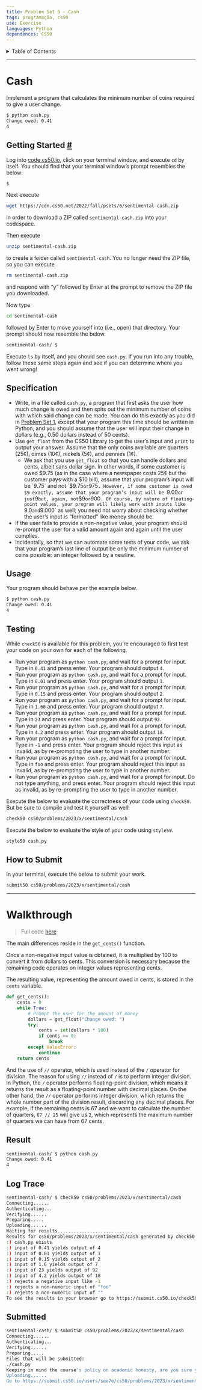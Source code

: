 ```yaml
---
title: Problem Set 6 - Cash
tags: programação, cs50
use: Exercise
languages: Python
dependences: CS50
---
```


<details> <summary>Table of Contents</summary>

- [Cash](#cash)
  - [Getting Started #](#getting-started-)
  - [Specification](#specification)
  - [Usage](#usage)
  - [Testing](#testing)
  - [How to Submit](#how-to-submit)
- [Walkthrough](#walkthrough)
  - [Result](#result)
  - [Log Trace](#log-trace)
  - [Submitted](#submitted)

</details>

---

# Cash

Implement a program that calculates the minimum number of coins required to give a user change.

```bash
$ python cash.py
Change owed: 0.41
4
```

## Getting Started [#](https://cs50.harvard.edu/x/2023/psets/6/cash//#getting-started)

Log into [code.cs50.io](https://code.cs50.io/), click on your terminal window, and execute `cd` by itself. You should find that your terminal window’s prompt resembles the below:

```bash
$
```

Next execute

```bash
wget https://cdn.cs50.net/2022/fall/psets/6/sentimental-cash.zip
```

in order to download a ZIP called `sentimental-cash.zip` into your codespace.

Then execute

```bash
unzip sentimental-cash.zip
```

to create a folder called `sentimental-cash`. You no longer need the ZIP file, so you can execute

```bash
rm sentimental-cash.zip
```

and respond with “y” followed by Enter at the prompt to remove the ZIP file you downloaded.

Now type

```bash
cd sentimental-cash
```

followed by Enter to move yourself into (i.e., open) that directory. Your prompt should now resemble the below.

```bash
sentimental-cash/ $
```

Execute `ls` by itself, and you should see `cash.py`. If you run into any trouble, follow these same steps again and see if you can determine where you went wrong!

## Specification

-   Write, in a file called `cash.py`, a program that first asks the user how much change is owed and then spits out the minimum number of coins with which said change can be made. You can do this exactly as you did in [Problem Set 1](https://cs50.harvard.edu/x/2023/psets/6/cash/../../1/), except that your program this time should be written in Python, and you should assume that the user will input their change in dollars (e.g., 0.50 dollars instead of 50 cents).
-   Use `get_float` from the CS50 Library to get the user’s input and `print` to output your answer. Assume that the only coins available are quarters (25¢), dimes (10¢), nickels (5¢), and pennies (1¢).
    -   We ask that you use `get_float` so that you can handle dollars and cents, albeit sans dollar sign. In other words, if some customer is owed $9.75 (as in the case where a newspaper costs 25¢ but the customer pays with a $10 bill), assume that your program’s input will be `9.75` and not `$9.75` or `975`. However, if some customer is owed $9 exactly, assume that your program’s input will be `9.00` or just `9` but, again, not `$9` or `900`. Of course, by nature of floating-point values, your program will likely work with inputs like `9.0` and `9.000` as well; you need not worry about checking whether the user’s input is “formatted” like money should be.
-   If the user fails to provide a non-negative value, your program should re-prompt the user for a valid amount again and again until the user complies.
-   Incidentally, so that we can automate some tests of your code, we ask that your program’s last line of output be only the minimum number of coins possible: an integer followed by a newline.

## Usage

Your program should behave per the example below.

```bash
$ python cash.py
Change owed: 0.41
4
```

## Testing

While `check50` is available for this problem, you’re encouraged to first test your code on your own for each of the following.

-   Run your program as `python cash.py`, and wait for a prompt for input. Type in `0.41` and press enter. Your program should output `4`.
-   Run your program as `python cash.py`, and wait for a prompt for input. Type in `0.01` and press enter. Your program should output `1`.
-   Run your program as `python cash.py`, and wait for a prompt for input. Type in `0.15` and press enter. Your program should output `2`.
-   Run your program as `python cash.py`, and wait for a prompt for input. Type in `1.60` and press enter. Your program should output `7`.
-   Run your program as `python cash.py`, and wait for a prompt for input. Type in `23` and press enter. Your program should output `92`.
-   Run your program as `python cash.py`, and wait for a prompt for input. Type in `4.2` and press enter. Your program should output `18`.
-   Run your program as `python cash.py`, and wait for a prompt for input. Type in `-1` and press enter. Your program should reject this input as invalid, as by re-prompting the user to type in another number.
-   Run your program as `python cash.py`, and wait for a prompt for input. Type in `foo` and press enter. Your program should reject this input as invalid, as by re-prompting the user to type in another number.
-   Run your program as `python cash.py`, and wait for a prompt for input. Do not type anything, and press enter. Your program should reject this input as invalid, as by re-prompting the user to type in another number.

Execute the below to evaluate the correctness of your code using `check50`. But be sure to compile and test it yourself as well!

```bash
check50 cs50/problems/2023/x/sentimental/cash
```

Execute the below to evaluate the style of your code using `style50`.

```bash
style50 cash.py
```

## How to Submit

In your terminal, execute the below to submit your work.

```bash
submit50 cs50/problems/2023/x/sentimental/cash
```

---

# Walkthrough
> Full code [here](./src/cash.py)

The main differences reside in the `get_cents()` function.

Once a non-negative input value is obtained, it is multiplied by 100 to convert it from dollars to cents. This conversion is necessary because the remaining code operates on integer values representing cents.

The resulting value, representing the amount owed in cents, is stored in the `cents` variable.

```python
def get_cents():
    cents = 0
    while True:
        # Prompt the user for the amount of money
        dollars = get_float("Change owed: ")
        try:
            cents = int(dollars * 100)
            if cents >= 0:
                break
        except ValueError:
            continue
    return cents
```

And the use of `//` operator, which is used instead of the `/` operator for division. The reason for using `//` instead of `/` is to perform integer division.
In Python, the `/` operator performs floating-point division, which means it returns the result as a floating-point number with decimal places. On the other hand, the `//` operator performs integer division, which returns the whole number part of the division result, discarding any decimal places.
For example, if the remaining cents is 67 and we want to calculate the number of quarters, `67 // 25` will give us `2`, which represents the maximum number of quarters we can have from 67 cents.

## Result

```bash
sentimental-cash/ $ python cash.py 
Change owed: 0.41
4
```

## Log Trace 

```bash
sentimental-cash/ $ check50 cs50/problems/2023/x/sentimental/cash
Connecting......
Authenticating...
Verifying......
Preparing.....
Uploading......
Waiting for results............................
Results for cs50/problems/2023/x/sentimental/cash generated by check50 v3.3.7
:) cash.py exists
:) input of 0.41 yields output of 4
:) input of 0.01 yields output of 1
:) input of 0.15 yields output of 2
:) input of 1.6 yields output of 7
:) input of 23 yields output of 92
:) input of 4.2 yields output of 18
:) rejects a negative input like -1
:) rejects a non-numeric input of "foo" 
:) rejects a non-numeric input of "" 
To see the results in your browser go to https://submit.cs50.io/check50/#######################################
```

## Submitted

```bash
sentimental-cash/ $ submit50 cs50/problems/2023/x/sentimental/cash
Connecting......
Authenticating...
Verifying......
Preparing.....
Files that will be submitted:
./cash.py
Keeping in mind the course's policy on academic honesty, are you sure you want to submit these files (yes/no)? yes
Uploading......
Go to https://submit.cs50.io/users/see7e/cs50/problems/2023/x/sentimental/cash to see your results.
```